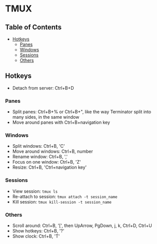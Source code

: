 # TMUX

## Table of Contents

<!-- vim-markdown-toc GFM -->

* [Hotkeys](#hotkeys)
  * [Panes](#panes)
  * [Windows](#windows)
  * [Sessions](#sessions)
  * [Others](#others)

<!-- vim-markdown-toc -->

## Hotkeys

- Detach from server: Ctrl+B+D

### Panes

- Split panes: Ctrl+B+% or Ctrl+B+", like the way Terminator split into many sides, in the same window
- Move around panes with Ctrl+B+navigation key

### Windows

- Split windows: Ctrl+B, 'C'
- Move around windows: Ctrl+B, number
- Rename window: Ctrl+B, ','
- Focus on one window: Ctrl+B, 'Z'
- Resize: Ctrl+B, 'Ctrl+navigation key'

### Sessions

- View session: `tmux ls`
- Re-attach to session: `tmux attach -t session_name`
- Kill session: `tmux kill-session -t session_name`

### Others

- Scroll around: Ctrl+B, '[', then UpArrow, PgDown, j, k, Ctrl+D, Ctrl+U
- Show hotkeys: Ctrl+B, '?'
- Show clock: Ctrl+B, 'T'
